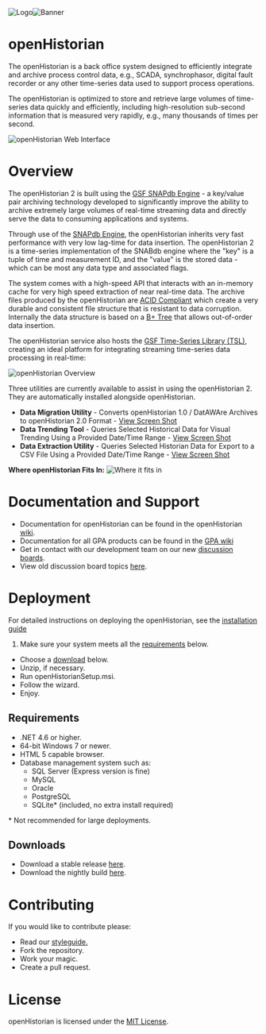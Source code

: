 ![Logo](http://gridprotectionalliance.org/images/products/icons%2064/openHistorian.png)![Banner](https://raw.githubusercontent.com/GridProtectionAlliance/openHistorian/master/Source/Documentation/Readme%20files/openHistorian2.png)

# openHistorian

The openHistorian is a back office system designed to efficiently integrate and archive process control data, e.g., SCADA, synchrophasor, digital fault recorder or any other time-series data used to support process operations.

The openHistorian is optimized to store and retrieve large volumes of time-series data quickly and efficiently, including high-resolution sub-second information that is measured very rapidly, e.g., many thousands of times per second.

![openHistorian Web Interface](https://raw.githubusercontent.com/GridProtectionAlliance/openHistorian/master/Source/Documentation/Readme%20files/TrendingScreen.PNG)

# Overview
The openHistorian 2 is built using the [GSF SNAPdb Engine](http://www.gridprotectionalliance.org/technology.asp#SnapDB) - a key/value pair archiving technology developed to significantly improve the ability to archive extremely large volumes of real-time streaming data and directly serve the data to consuming applications and systems.


Through use of the [SNAPdb Engine](http://www.gridprotectionalliance.org/technology.asp#SnapDB), the openHistorian inherits very fast performance with very low lag-time for data insertion. The openHistorian 2 is a time-series implementation of the SNABdb engine where the "key" is a tuple of time and measurement ID, and the "value" is the stored data - which can be most any data type and associated flags.

The system comes with a high-speed API that interacts with an in-memory cache for very high speed extraction of near real-time data. The archive files produced by the openHistorian are [ACID Compliant](https://en.wikipedia.org/wiki/ACID) which create a very durable and consistent file structure that is resistant to data corruption. Internally the data structure is based on a [B+ Tree](https://en.wikipedia.org/wiki/B%2B_tree) that allows out-of-order data insertion.


The openHistorian service also hosts the [GSF Time-Series Library (TSL)](http://www.gridprotectionalliance.org/technology.asp#TSL), creating an ideal platform for integrating streaming time-series data processing in real-time:

![openHistorian Overview](http://www.gridprotectionalliance.org/docs/products/openhistorian/OverviewDiagram.png)

Three utilities are currently available to assist in using the openHistorian 2. They are automatically installed alongside openHistorian.

* **Data Migration Utility** - Converts openHistorian 1.0 / DatAWAre Archives to openHistorian 2.0 Format - [View Screen Shot](http://www.gridprotectionalliance.org/images/products/HistorianMigration.png)
* **Data Trending Tool** - Queries Selected Historical Data for Visual Trending Using a Provided Date/Time Range - [View Screen Shot](http://www.gridprotectionalliance.org/images/products/HistorianTrending.png)
* **Data Extraction Utility** - Queries Selected Historian Data for Export to a CSV File Using a Provided Date/Time Range - [View Screen Shot](http://www.gridprotectionalliance.org/images/products/HistorianExtraction.png)

**Where openHistorian Fits In:**
![Where it fits in](https://raw.githubusercontent.com/GridProtectionAlliance/openHistorian/master/Source/Documentation/Readme%20files/Where%20it%20fits%20in.png)

# Documentation and Support

* Documentation for openHistorian can be found in the openHistorian [wiki](../../wiki).
* Documentation for all GPA products can be found in the [GPA wiki](https://gridprotectionalliance.org/wiki/doku.php)
* Get in contact with our development team on our new [discussion boards](http://discussions.gridprotectionalliance.org/c/gpa-products/openhistorian).
* View old discussion board topics [here](http://openhistorian.codeplex.com/discussions).

# Deployment

For detailed instructions on deploying the openHistorian, see the [installation guide](../../wiki/Installation-Guide)

1. Make sure your system meets all the [requirements](#requirements) below.
* Choose a [download](#downloads) below.
* Unzip, if necessary.
* Run openHistorianSetup.msi.
* Follow the wizard.
* Enjoy.

## Requirements

* .NET 4.6 or higher.
* 64-bit Windows 7 or newer.
* HTML 5 capable browser.
* Database management system such as:
  * SQL Server (Express version is fine)
  * MySQL
  * Oracle
  * PostgreSQL
  * SQLite\* (included, no extra install required)
  
\* Not recommended for large deployments.

## Downloads
* Download a stable release [here](https://github.com/GridProtectionAlliance/openHistorian/releases).
* Download the nightly build [here](http://www.gridprotectionalliance.org/nightlybuilds/openHistorian/Beta/openHistorian.Installs.zip).

# Contributing
If you would like to contribute please:

* Read our [styleguide.](https://www.gridprotectionalliance.org/docs/GPA_Coding_Guidelines_2011_03.pdf)
* Fork the repository.
* Work your magic.
* Create a pull request.

# License
openHistorian is licensed under the [MIT License](https://opensource.org/licenses/MIT).
